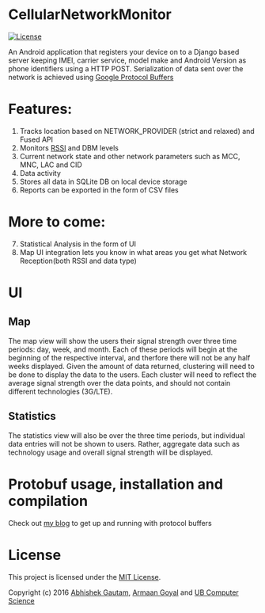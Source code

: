 # CellularNetworkMonitor

[![License](https://img.shields.io/badge/license-MIT-blue.svg)](License.txt)

An Android application that registers your device on to a Django based server keeping IMEI, 
carrier service, model make and Android Version as phone identifiers using a HTTP POST. 
Serialization of data sent over the network is achieved using [Google Protocol Buffers](https://github.com/google/protobuf) 

# Features:  
1. Tracks location based on NETWORK_PROVIDER (strict and relaxed) and Fused API  
2. Monitors [RSSI](https://en.wikipedia.org/wiki/Received_signal_strength_indication) and DBM levels  
3. Current network state and other network parameters such as MCC, MNC, LAC and CID  
4. Data activity  
5. Stores all data in SQLite DB on local device storage  
6. Reports can be exported in the form of CSV files  
 
# More to come:
7. Statistical Analysis in the form of UI  
8. Map UI integration lets you know in what areas you get what Network Reception(both RSSI and data type)

# UI
## Map
The map view will show the users their signal strength over three time periods: day, week, and month. Each of these periods will begin at the beginning of the respective interval, and therfore there will not be any half weeks displayed.
Given the amount of data returned, clustering will need to be done to display the data to the users. Each cluster will need to reflect the average signal strength over the data points, and should not contain different technologies (3G/LTE).

## Statistics
The statistics view will also be over the three time periods, but individual data entries will not be shown to users. Rather, aggregate data such as technology usage and overall signal strength will be displayed.

# Protobuf usage, installation and compilation
Check out [my blog](http://www.acsu.buffalo.edu/~agautam2/gistblog/furtherdown/protocolbuffers.html) to get up and running with protocol buffers

# License
This project is licensed under the [MIT License](https://en.wikipedia.org/wiki/MIT_License).

Copyright (c) 2016 [Abhishek Gautam](http://www.acsu.buffalo.edu/~agautam2/), [Armaan Goyal](http://www.acsu.buffalo.edu/~armaango/) and [UB Computer Science](https://www.cse.buffalo.edu/)
